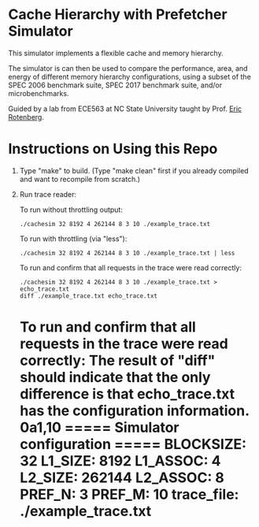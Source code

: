 # Cache Hierarchy with Prefetcher Simulator

This simulator implements a flexible cache and memory hierarchy. 

The simulator is can then be used to compare the performance, area, and energy of different memory hierarchy configurations, using a subset of the SPEC 2006 benchmark suite, SPEC 2017 benchmark suite, and/or
microbenchmarks.

Guided by a lab from ECE563 at NC State University taught by Prof. [Eric Rotenberg](https://ece.ncsu.edu/people/ericro/).


# Instructions on Using this Repo 
1. Type "make" to build.  (Type "make clean" first if you already compiled and want to recompile from scratch.)

2. Run trace reader:

   To run without throttling output:
   ```
   ./cachesim 32 8192 4 262144 8 3 10 ./example_trace.txt
   ```

   To run with throttling (via "less"):
   ```
   ./cachesim 32 8192 4 262144 8 3 10 ./example_trace.txt | less
   ```

   To run and confirm that all requests in the trace were read correctly:
   ```
   ./cachesim 32 8192 4 262144 8 3 10 ./example_trace.txt > echo_trace.txt
   diff ./example_trace.txt echo_trace.txt
   ```

   To run and confirm that all requests in the trace were read correctly:
   The result of "diff" should indicate that the only difference is that echo_trace.txt has the configuration information.
   0a1,10
   ===== Simulator configuration =====
   BLOCKSIZE:  32
   L1_SIZE:    8192
   L1_ASSOC:   4
   L2_SIZE:    262144
   L2_ASSOC:   8
   PREF_N:     3
   PREF_M:     10
   trace_file: ./example_trace.txt
   ===================================

